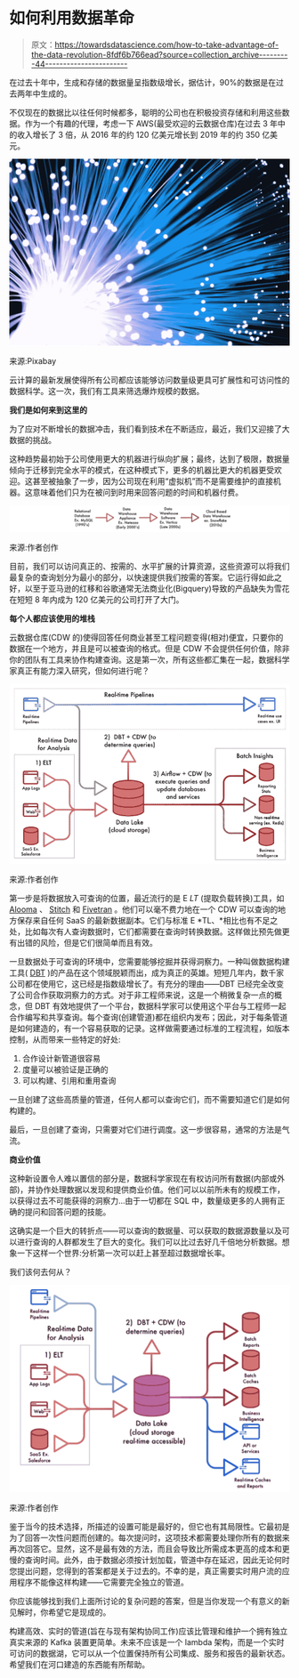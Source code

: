 # 如何利用数据革命

> 原文：<https://towardsdatascience.com/how-to-take-advantage-of-the-data-revolution-8fdf6b766ead?source=collection_archive---------44----------------------->

在过去十年中，生成和存储的数据量呈指数级增长，据估计，90%的数据是在过去两年中生成的。

不仅现在的数据比以往任何时候都多，聪明的公司也在积极投资存储和利用这些数据。作为一个有趣的代理，考虑一下 AWS(最受欢迎的云数据仓库)在过去 3 年中的收入增长了 3 倍，从 2016 年的约 120 亿美元增长到 2019 年的约 350 亿美元。

![](img/a0513f5119d5065d9036e9df6212c391.png)

来源:Pixabay

云计算的最新发展使得所有公司都应该能够访问数量级更具可扩展性和可访问性的数据科学。这一次，我们有工具来筛选爆炸规模的数据。

**我们是如何来到这里的**

为了应对不断增长的数据冲击，我们看到技术在不断适应，最近，我们又迎接了大数据的挑战。

这种趋势最初始于公司使用更大的机器进行纵向扩展；最终，达到了极限，数据量倾向于迁移到完全水平的模式，在这种模式下，更多的机器比更大的机器更受欢迎。这甚至被抽象了一步，因为公司现在利用“虚拟机”而不是需要维护的直接机器。这意味着他们只为在被问到时用来回答问题的时间和机器付费。

![](img/330694d9fd795f37e15b86e15eb48a30.png)

来源:作者创作

目前，我们可以访问真正的、按需的、水平扩展的计算资源，这些资源可以将我们最复杂的查询划分为最小的部分，以快速提供我们按需的答案。它运行得如此之好，以至于亚马逊的红移和谷歌通常无法商业化(Bigquery)导致的产品缺失为雪花在短短 8 年内成为 120 亿美元的公司打开了大门。

**每个人都应该使用的堆栈**

云数据仓库(CDW 的)使得回答任何商业甚至工程问题变得(相对)便宜，只要你的数据在一个地方，并且是可以被查询的格式。但是 CDW 不会提供任何价值，除非你的团队有工具来协作构建查询。这是第一次，所有这些都汇集在一起，数据科学家真正有能力深入研究，但如何进行呢？

![](img/bb22fc9866fa8ab23ac2afc08940ca15.png)

来源:作者创作

第一步是将数据放入可查询的位置，最近流行的是 E *LT* (提取负载转换)工具，如 [Alooma](https://www.alooma.com/) 、 [Stitch](https://www.stitchdata.com/) 和 [Fivetran](https://fivetran.com/) 。他们可以毫不费力地在一个 CDW 可以查询的地方保存来自任何 SaaS 的最新数据副本。它们与标准 E *TL、*相比也有不足之处，比如每次有人查询数据时，它们都需要在查询时转换数据。这样做比预先做更有出错的风险，但是它们很简单而且有效。

一旦数据处于可查询的环境中，您需要能够挖掘并获得洞察力。一种叫做数据构建工具( [DBT](https://www.getdbt.com/) )的产品在这个领域脱颖而出，成为真正的英雄。短短几年内，数千家公司都在使用它，这已经是指数级增长了。有充分的理由——DBT 已经完全改变了公司合作获取洞察力的方式。对于非工程师来说，这是一个稍微复杂一点的概念，但 DBT 有效地提供了一个平台，数据科学家可以使用这个平台与工程师一起合作编写和共享查询。每个查询(创建管道)都在组织内发布；因此，对于每条管道是如何建造的，有一个容易获取的记录。这样做需要通过标准的工程流程，如版本控制，从而带来一些特定的好处:

1.  合作设计新管道很容易
2.  度量可以被验证是正确的
3.  可以构建、引用和重用查询

一旦创建了这些高质量的管道，任何人都可以查询它们，而不需要知道它们是如何构建的。

最后，一旦创建了查询，只需要对它们进行调度。这一步很容易，通常的方法是气流。

**商业价值**

这种新设置令人难以置信的部分是，数据科学家现在有权访问所有数据(内部或外部)，并协作处理数据以发现和提供商业价值。他们可以以前所未有的规模工作，以获得过去不可能获得的洞察力…由于一切都在 SQL 中，数量级更多的人拥有正确的提问和回答问题的技能。

这确实是一个巨大的转折点——可以查询的数据量、可以获取的数据源数量以及可以进行查询的人群都发生了巨大的变化。我们可以比过去好几千倍地分析数据。想象一下这样一个世界:分析第一次可以赶上甚至超过数据增长率。

我们该何去何从？

![](img/d8b7001422b504b0cdec0eedb4a03e97.png)

来源:作者创作

鉴于当今的技术选择，所描述的设置可能是最好的，但它也有其局限性。它最初是为了回答一次性问题而创建的。每次提问时，这项技术都需要处理你所有的数据来再次回答它。显然，这不是最有效的方法，而且会导致比所需成本更高的成本和更慢的查询时间。此外，由于数据必须按计划加载，管道中存在延迟，因此无论何时您提出问题，您得到的答案都是关于过去的。不幸的是，真正需要实时用户流的应用程序不能像这样构建——它需要完全独立的管道。

你应该能够找到我们上面所讨论的复杂问题的答案，但是当你发现一个有意义的新见解时，你希望它是现成的。

构建高效、实时的管道(旨在与现有架构协同工作)应该比管理和维护一个拥有独立真实来源的 Kafka 装置更简单。未来不应该是一个 lambda 架构，而是一个实时可访问的数据湖，它可以从一个位置保持所有公司集成、服务和报告的最新状态。希望我们在河口建造的东西能有所帮助。